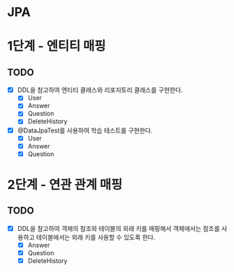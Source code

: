 # JPA

# 1단계 - 엔티티 매핑
## TODO
* [X] DDL을 참고하여 엔티티 클래스와 리포지토리 클래스를 구현한다.
    * [X] User
    * [X] Answer
    * [X] Question
    * [X] DeleteHistory
* [X] @DataJpaTest를 사용하여 학습 테스트를 구현한다.
    * [X] User
    * [X] Answer
    * [X] Question

# 2단계 - 연관 관계 매핑
## TODO
* [X] DDL을 참고하여 객체의 참조와 테이블의 외래 키를 매핑해서 객체에서는 참조를 사용하고 테이블에서는 외래 키를 사용할 수 있도록 한다.
    * [X] Answer
    * [X] Question
    * [X] DeleteHistory
